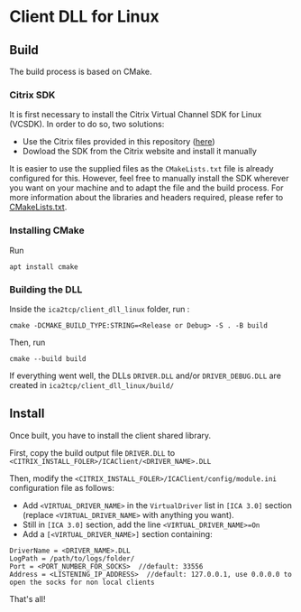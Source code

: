 # Client DLL for Linux

## Build

The build process is based on CMake.

### Citrix SDK
It is first necessary to install the Citrix Virtual Channel SDK for Linux (VCSDK). In order to do so, two solutions: 
- Use the Citrix files provided in this repository ([here](../citrix_sdk_files/))
- Dowload the SDK from the Citrix website and install it manually

It is easier to use the supplied files as the `CMakeLists.txt` file is already configured for this. However, feel free to manually install the SDK wherever you want on your machine and to adapt the file and the build process. For more information about the libraries and headers required, please refer to [CMakeLists.txt](./CMakeLists.txt).
### Installing CMake

Run 
```
apt install cmake
```

### Building the DLL

Inside the `ica2tcp/client_dll_linux` folder, run : 
```
cmake -DCMAKE_BUILD_TYPE:STRING=<Release or Debug> -S . -B build
```

Then, run 
```
cmake --build build
```
If everything went well, the DLLs `DRIVER.DLL` and/or `DRIVER_DEBUG.DLL` are created in `ica2tcp/client_dll_linux/build/`

## Install 
Once built, you have to install the client shared library.

First, copy the build output file `DRIVER.DLL` to `<CITRIX_INSTALL_FOLER>/ICAClient/<DRIVER_NAME>.DLL`

Then, modify the `<CITRIX_INSTALL_FOLER>/ICAClient/config/module.ini` configuration file as follows: 
- Add `<VIRTUAL_DRIVER_NAME>` in the `VirtualDriver` list in `[ICA 3.0]` section (replace `<VIRTUAL_DRIVER_NAME>` with anything you want).
- Still in `[ICA 3.0]` section, add the line `<VIRTUAL_DRIVER_NAME>=On`
- Add a `[<VIRTUAL_DRIVER_NAME>]` section containing:
```
DriverName = <DRIVER_NAME>.DLL
LogPath = /path/to/logs/folder/
Port = <PORT_NUMBER_FOR_SOCKS>  //default: 33556
Address = <LISTENING_IP_ADDRESS>  //default: 127.0.0.1, use 0.0.0.0 to open the socks for non local clients
```

That's all!